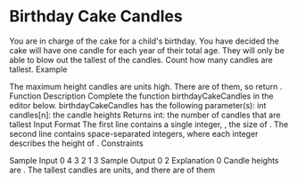 # Birthday Cake Candles 

You are in charge of the cake for a child's birthday. You have decided the cake will have one candle for each year of their total age. They will only be able to blow out the tallest of the candles. Count how many candles are tallest.
Example

The maximum height candles are  units high. There are  of them, so return .
Function Description
Complete the function birthdayCakeCandles in the editor below.
birthdayCakeCandles has the following parameter(s):
int candles[n]: the candle heights
Returns
int: the number of candles that are tallest
Input Format
The first line contains a single integer, , the size of .
The second line contains  space-separated integers, where each integer describes the height of .
Constraints


Sample Input 0
4
3 2 1 3
Sample Output 0
2
Explanation 0
Candle heights are . The tallest candles are  units, and there are  of them

